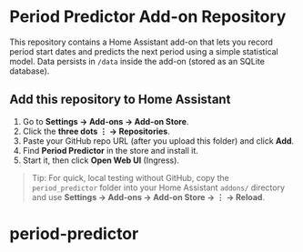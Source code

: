 # Period Predictor Add-on Repository

This repository contains a Home Assistant add-on that lets you record period start dates and predicts the next period using a simple statistical model. Data persists in `/data` inside the add-on (stored as an SQLite database).

## Add this repository to Home Assistant

1. Go to **Settings → Add-ons → Add-on Store**.
2. Click the **three dots ⋮ → Repositories**.
3. Paste your GitHub repo URL (after you upload this folder) and click **Add**.
4. Find **Period Predictor** in the store and install it.
5. Start it, then click **Open Web UI** (Ingress).

> Tip: For quick, local testing without GitHub, copy the `period_predictor` folder into your Home Assistant `addons/` directory and use **Settings → Add-ons → Add-on Store → ⋮ → Reload**.
# period-predictor
